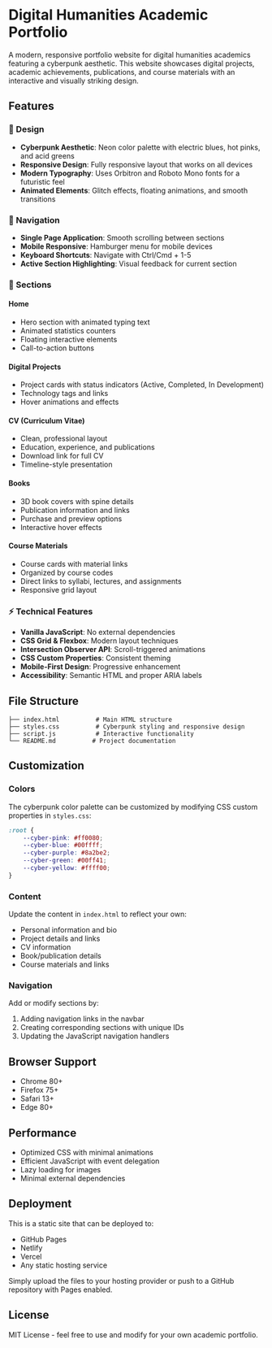# Digital Humanities Academic Portfolio

A modern, responsive portfolio website for digital humanities academics featuring a cyberpunk aesthetic. This website showcases digital projects, academic achievements, publications, and course materials with an interactive and visually striking design.

## Features

### 🎨 Design
- **Cyberpunk Aesthetic**: Neon color palette with electric blues, hot pinks, and acid greens
- **Responsive Design**: Fully responsive layout that works on all devices
- **Modern Typography**: Uses Orbitron and Roboto Mono fonts for a futuristic feel
- **Animated Elements**: Glitch effects, floating animations, and smooth transitions

### 📱 Navigation
- **Single Page Application**: Smooth scrolling between sections
- **Mobile Responsive**: Hamburger menu for mobile devices
- **Keyboard Shortcuts**: Navigate with Ctrl/Cmd + 1-5
- **Active Section Highlighting**: Visual feedback for current section

### 🔧 Sections

#### Home
- Hero section with animated typing text
- Animated statistics counters
- Floating interactive elements
- Call-to-action buttons

#### Digital Projects
- Project cards with status indicators (Active, Completed, In Development)
- Technology tags and links
- Hover animations and effects

#### CV (Curriculum Vitae)
- Clean, professional layout
- Education, experience, and publications
- Download link for full CV
- Timeline-style presentation

#### Books
- 3D book covers with spine details
- Publication information and links
- Purchase and preview options
- Interactive hover effects

#### Course Materials
- Course cards with material links
- Organized by course codes
- Direct links to syllabi, lectures, and assignments
- Responsive grid layout

### ⚡ Technical Features
- **Vanilla JavaScript**: No external dependencies
- **CSS Grid & Flexbox**: Modern layout techniques
- **Intersection Observer API**: Scroll-triggered animations
- **CSS Custom Properties**: Consistent theming
- **Mobile-First Design**: Progressive enhancement
- **Accessibility**: Semantic HTML and proper ARIA labels

## File Structure

```
├── index.html          # Main HTML structure
├── styles.css          # Cyberpunk styling and responsive design
├── script.js           # Interactive functionality
└── README.md          # Project documentation
```

## Customization

### Colors
The cyberpunk color palette can be customized by modifying CSS custom properties in `styles.css`:

```css
:root {
    --cyber-pink: #ff0080;
    --cyber-blue: #00ffff;
    --cyber-purple: #8a2be2;
    --cyber-green: #00ff41;
    --cyber-yellow: #ffff00;
}
```

### Content
Update the content in `index.html` to reflect your own:
- Personal information and bio
- Project details and links
- CV information
- Book/publication details
- Course materials and links

### Navigation
Add or modify sections by:
1. Adding navigation links in the navbar
2. Creating corresponding sections with unique IDs
3. Updating the JavaScript navigation handlers

## Browser Support
- Chrome 80+
- Firefox 75+
- Safari 13+
- Edge 80+

## Performance
- Optimized CSS with minimal animations
- Efficient JavaScript with event delegation
- Lazy loading for images
- Minimal external dependencies

## Deployment
This is a static site that can be deployed to:
- GitHub Pages
- Netlify
- Vercel
- Any static hosting service

Simply upload the files to your hosting provider or push to a GitHub repository with Pages enabled.

## License
MIT License - feel free to use and modify for your own academic portfolio.

